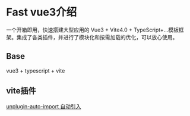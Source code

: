 # Fast vue3介绍
一个开箱即用，快速搭建大型应用的 Vue3 + Vite4.0 + TypeScript+...模板框架。集成了各类插件，并进行了模块化和按需加载的优化，可以放心使用。
## Base 
vue3 + typescript + vite

## vite插件
[unplugin-auto-import 自动引入](https://github.com/antfu/unplugin-auto-import)
